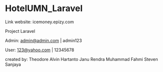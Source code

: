# HotelUMN_Laravel


Link website: icemoney.epizy.com

Project Laravel

Admin: admin@admin.com | admin123

User: 123@yahoo.com | 12345678

created by: Theodore Alvin Hartanto Janu Rendra Muhammad Fahmi Steven Sanjaya

